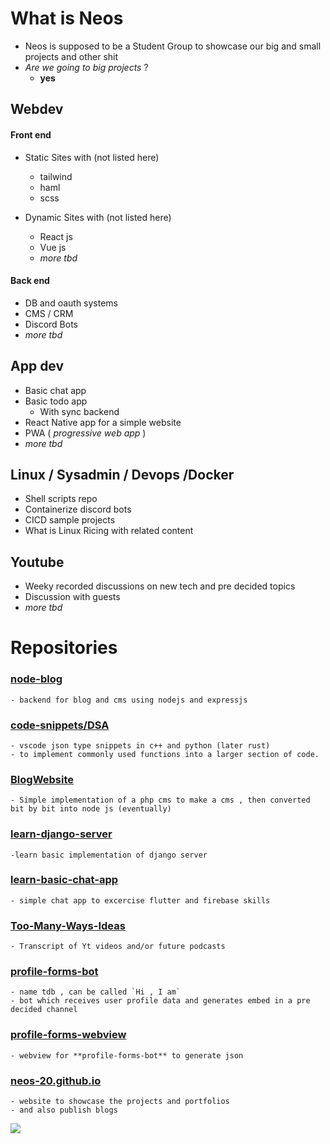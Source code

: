 # What is Neos

* Neos is supposed to be a Student Group to showcase our big and small projects and other shit
* _Are we going to big projects_ ?
	* **yes**


## Webdev 

#### Front end

* Static Sites with (not listed here) 
  * tailwind
  * haml
  * scss
  
* Dynamic Sites with (not listed here)
  * React js 
  * Vue js
  * _more tbd_

####  Back end 
* DB and oauth systems
* CMS / CRM
* Discord Bots
* _more tbd_

## App dev
* Basic chat app
* Basic todo app
    * With sync backend
* React Native app for a simple website
* PWA ( _progressive web app_ )
* _more tbd_

## Linux / Sysadmin / Devops /Docker

* Shell scripts repo
* Containerize discord bots
* CICD sample projects
* What is Linux Ricing with related content

## Youtube
* Weeky recorded discussions on new tech and pre decided topics
* Discussion with guests
* _more tbd_

# Repositories


### [node-blog](https://github.com/neos-20/node-blog)
	- backend for blog and cms using nodejs and expressjs

### [code-snippets/DSA](https://github.com/neos-20/cp-snippets)
    - vscode json type snippets in c++ and python (later rust)
    - to implement commonly used functions into a larger section of code.

### [BlogWebsite](https://github.com/neos-20/BlogWebsite)
    - Simple implementation of a php cms to make a cms , then converted bit by bit into node js (eventually)

### [learn-django-server](https://github.com/neos-20/learn-django-server)
	-learn basic implementation of django server 
	
### [learn-basic-chat-app](https://github.com/neos-20/learn-basic-chat-app)
    - simple chat app to excercise flutter and firebase skills

### [Too-Many-Ways-Ideas](https://github.com/neos-20/Too-Many-Ways-Ideas)
    - Transcript of Yt videos and/or future podcasts

### [profile-forms-bot](https://github.com/neos-20/profile-forms-bot)
    - name tdb , can be called `Hi , I am`
    - bot which receives user profile data and generates embed in a pre decided channel
    
### [profile-forms-webview](https://github.com/neos-20/profile-forms-webview)
    - webview for **profile-forms-bot** to generate json

### [neos-20.github.io](https://github.com/neos-20/neos-20.github.io)
    - website to showcase the projects and portfolios
    - and also publish blogs

<a href="https://github.com/neos-20/learn-github/graphs/contributors">
  <img src="https://contrib.rocks/image?repo=neos-20/learn-github" />
</a>


